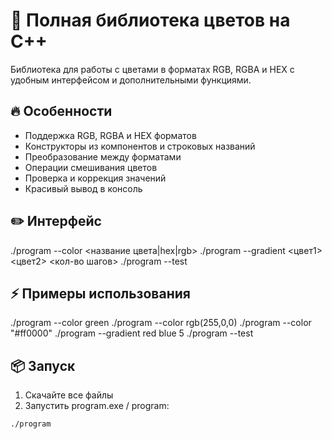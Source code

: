# 🌈 Полная библиотека цветов на C++

Библиотека для работы с цветами в форматах RGB, RGBA и HEX с удобным интерфейсом и дополнительными функциями.

## 🔥 Особенности

- Поддержка RGB, RGBA и HEX форматов
- Конструкторы из компонентов и строковых названий
- Преобразование между форматами
- Операции смешивания цветов
- Проверка и коррекция значений
- Красивый вывод в консоль

## ✏️ Интерфейс
./program --color <название цвета|hex|rgb>
./program --gradient <цвет1> <цвет2> <кол-во шагов>
./program --test

## ⚡️ Примеры использования

./program --color green
./program --color rgb(255,0,0)
./program --color "#ff0000"
./program --gradient red blue 5
./program --test

## 📦 Запуск

1. Скачайте все файлы
2. Запустить program.exe / program:
   
```bash
./program
